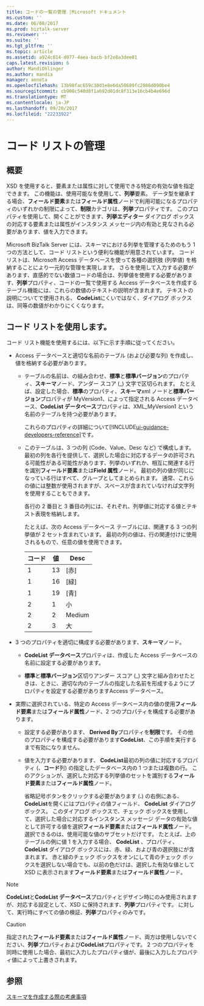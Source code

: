 ```yaml
---
title: コードの一覧の管理 |Microsoft ドキュメント
ms.custom: ''
ms.date: 06/08/2017
ms.prod: biztalk-server
ms.reviewer: ''
ms.suite: ''
ms.tgt_pltfrm: ''
ms.topic: article
ms.assetid: a924c814-d077-4aea-bacb-bf2e8a3dee01
caps.latest.revision: 6
author: MandiOhlinger
ms.author: mandia
manager: anneta
ms.openlocfilehash: 13b98fac659c30d1e8e6da50689fc2086d090be4
ms.sourcegitcommit: cb908c540d8f1a692d01dc8f313e16cb4b4e696d
ms.translationtype: MT
ms.contentlocale: ja-JP
ms.lasthandoff: 09/20/2017
ms.locfileid: "22233922"
---
```

# <a name="code-list-management"></a>コード リストの管理

## <a name="overview"></a>概要
XSD を使用すると、要素または属性に対して使用できる特定の有効な値を指定できます。 この機能は、使用可能なを使用して、**列挙**要素。 データ型を継承する場合、**フィールド要素**または**フィールド属性**ノードで利用可能になるプロパティのいずれかの制限によって、**制限**カテゴリは、**列挙**プロパティです。 このプロパティを使用して、開くことができます、**列挙エディター**  ダイアログ ボックスの対応する要素または属性がインスタンス メッセージ内の有効と見なされる必要があります、値を入力できます。  
  
 Microsoft BizTalk Server には、スキーマにおける列挙を管理するためのもう 1 つの方法として、コード リストという便利な機能が用意されています。 コード リストは、Microsoft Access データベースを使って各種の選択肢 (列挙値) を格納することにより一元的な管理を実現します。 さらを使用して入力する必要があります、直感的でない数値コードの場合は、列挙値を使用する必要があります、**列挙**プロパティ、コードの一覧で使用する Access データベースを作成するテーブル機能には、これらの数値のテキストの説明が含まれます。 テキストの説明についてで使用される、 **CodeList**にくいではなく、ダイアログ ボックスは、同等の数値がわかりにくくなります。  

## <a name="use-the-code-list"></a>コード リストを使用します。  
 コード リスト機能を使用するには、以下に示す手順に従ってください。  
  
-   Access データベースと適切な名前のテーブル (および必要な列) を作成し、値を格納する必要があります。  
  
    -   テーブルの名前は、の組み合わせ、**標準**と**標準バージョン**のプロパティ、**スキーマ**ノード、アンダー スコア (_) 文字で区切られます。 たとえば、設定した場合、**標準**のプロパティ、**スキーマ**xml ノードと**標準バージョン**プロパティが MyVersion1、によって指定される Access データベース、**CodeList データベース**プロパティは、XML_MyVersion1 という名前のテーブルを持つ必要があります。  
  
        これらのプロパティの詳細について[!INCLUDE[ui-guidance-developers-reference](../includes/ui-guidance-developers-reference.md)]です。

    -   このテーブルは、3 つの列 (Code、Value、Desc など) で構成します。最初の列を各行を提供して、選択した場合に対応するデータの許可される可能性がある可能性があります、列挙のいずれか、相互に関連する行を識別**フィールド要素**または**Field 属性**ノード。 最初の列の値が同じになっている行はすべて、グループとしてまとめられます。 通常、これらの値には整数が使用されますが、スペースが含まれていなければ文字列を使用することもできます。  
  
         各行の 2 番目と 3 番目の列には、それぞれ、列挙値に対応する値とテキスト表現を格納します。  
  
         たとえば、次の Access データベース テーブルには、関連する 3 つの列挙値が 2 セット含まれています。 最初の列の値は、行の関連付けに使用されるもので、任意の値を使用できます。  
  
        |コード|値|Desc|  
        |----------|-----------|----------|  
        |1|13|[赤]|  
        |1|16|[緑]|  
        |1|19|[青]|  
        |2|1|小|  
        |2|2|Medium|  
        |2|3|大|  
  
-   3 つのプロパティを適切に構成する必要があります、**スキーマ**ノード。  
  
    -   **CodeList データベース**プロパティは、作成した Access データベースの名前に設定する必要があります。  
  
    -   **標準**と**標準バージョン**区切りアンダー スコア (_) 文字と組み合わせたときは、ときに、適切な内のテーブルの指定した名前を形成するようにプロパティを設定する必要がありますAccess データベース。  
  
-   実際に選択されている、特定の Access データベース内の値の使用**フィールド要素**または**フィールド属性**ノード、2 つのプロパティを構成する必要があります。  
  
    -   設定する必要があります、 **Derived By**プロパティを**制限**です。 その他のプロパティを構成する必要があります**CodeList**、この手順を実行するまで有効になりません。  
  
    -   値を入力する必要があります、 **CodeList**最初の列の値に対応するプロパティ (、**コード**列) の指定したデータベース内の 1 つまたは複数の行。 このアクションが、選択した対応する列挙値のセットを識別する**フィールド要素**または**フィールド属性**ノード。  
  
         省略記号ボタンをクリックする必要があります (**.**) の右側にある、 **CodeList**を開くにはプロパティの値フィールド、 **CodeList**  ダイアログ ボックス。 このダイアログ ボックスで、チェック ボックスを使用して、選択した場合に対応するインスタンス メッセージ データの有効な値として許可する値を選択**フィールド要素**または**フィールド属性**ノード。 選択できるのは、使用可能な値のサブセットだけです。 たとえば、上のテーブルの例に値 1 を入力する場合、 **CodeList** 、プロパティ、 **CodeList**  ダイアログ ボックスには、赤、緑、および青の選択肢にが含まれます。 赤と緑のチェック ボックスをオンにして青のチェック ボックスを選択しない場合でも、以前の色だけは、選択した有効な値として XSD に表示されます**フィールド要素**または**フィールド属性**ノード。  
  
> [!NOTE]
>  **CodeList**と**CodeList データベース**プロパティとデザイン時にのみ使用されますが、対応する設定として、XSD に保持されます、**列挙**プロパティです。 に対して、実行時にすべての値の検証、**列挙**プロパティのみです。  
  
> [!CAUTION]
>  指定された**フィールド要素**または**フィールド属性**ノード、両方は使用しないでください、**列挙**プロパティおよび**CodeList**プロパティです。 2 つのプロパティを同時に使用した場合、最初に入力したプロパティ値が、最後に入力したプロパティ値によって上書きされます。  
  
## <a name="see-also"></a>参照  
 [スキーマを作成する際の考慮事項](../core/considerations-when-creating-schemas.md)